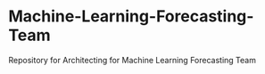 # Machine-Learning-Forecasting-Team
Repository for Architecting for Machine Learning Forecasting Team
